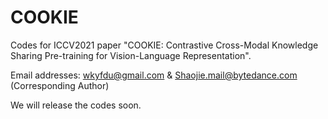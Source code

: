 # COOKIE
Codes for ICCV2021 paper "COOKIE: Contrastive Cross-Modal Knowledge Sharing Pre-training for Vision-Language Representation".

Email addresses: wkyfdu@gmail.com    &    Shaojie.mail@bytedance.com (Corresponding Author)   

We will release the codes soon.
